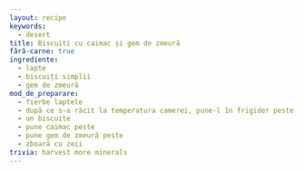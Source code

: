 ```yaml
---
layout: recipe
keywords:
  - desert
title: Biscuiti cu caimac și gem de zmeură
fără-carne: true
ingrediente:
  - lapte
  - biscuiți simplii
  - gem de zmeură
mod_de_preparare:
  - fierbe laptele
  - după ce s-a răcit la temperatura camerei, pune-l în frigider peste noapte fără să îl scoți din oala în care l-ai fiert
  - un biscuite
  - pune caimac peste
  - pune gem de zmeură peste
  - zboară cu zeii
trivia: harvest more minerals
---
```

